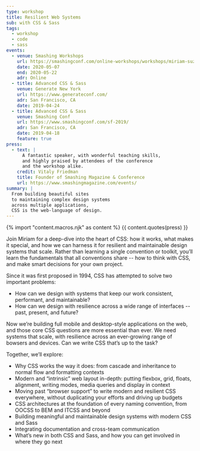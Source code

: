 ```yaml
---
type: workshop
title: Resilient Web Systems
sub: with CSS & Sass
tags:
  - workshop
  - code
  - sass
events:
  - venue: Smashing Workshops
    url: https://smashingconf.com/online-workshops/workshops/miriam-suzanne
    date: 2020-05-07
    end: 2020-05-22
    adr: Online
  - title: Advanced CSS & Sass
    venue: Generate New York
    url: https://www.generateconf.com/
    adr: San Francisco, CA
    date: 2019-04-24
  - title: Advanced CSS & Sass
    venue: Smashing Conf
    url: https://www.smashingconf.com/sf-2019/
    adr: San Francisco, CA
    date: 2019-04-18
    feature: true
press:
  - text: |
      A fantastic speaker, with wonderful teaching skills,
      and highly praised by attendees of the conference
      and the workshop alike.
    credit: Vitaly Friedman
    title: Founder of Smashing Magazine & Conference
    url: https://www.smashingmagazine.com/events/
summary: |
  From building beautiful sites
  to maintaining complex design systems
  across multiple applications,
  CSS is the web-language of design.
---
```


{% import "content.macros.njk" as content %}
{{ content.quotes(press) }}

Join Miriam for a deep-dive into the heart of CSS:
how it works, what makes it special,
and how we can harness it for resilient and maintainable
design systems that scale.
Rather than learning a single convention or toolkit,
you’ll learn the fundamentals that all conventions share --
how to think with CSS, and make smart decisions for your own project.

Since it was first proposed in 1994,
CSS has attempted to solve two important problems:

- How can we design with systems that keep our work
  consistent, performant, and maintainable?
- How can we design with resilience across a wide range of interfaces --
  past, present, and future?

Now we’re building full mobile and desktop-style applications on the web,
and those core CSS questions are more essential than ever.
We need systems that scale,
with resilience across an ever-growing range of bowsers and devices.
Can we write CSS that’s up to the task?

Together, we’ll explore:

- Why CSS works the way it does:
  from cascade and inheritance to normal flow and formatting contexts
- Modern and “intrinsic” web layout in-depth:
  putting flexbox, grid, floats, alignment, writing modes,
  media queries and display in context
- Moving past “browser support” to write modern and resilient CSS everywhere,
  without duplicating your efforts and driving up budgets
- CSS architectures at the foundation of every naming convention,
  from OOCSS to BEM and ITCSS and beyond
- Building meaningful and maintainable design systems with modern CSS and Sass
- Integrating documentation and cross-team communication
- What’s new in both CSS and Sass,
  and how you can get involved in where they go next
